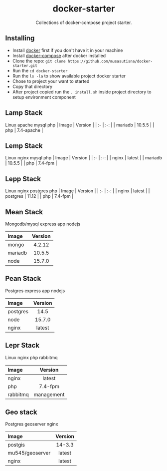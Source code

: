 <h1 align="center">docker-starter</h1>

<p align="center">
  Collections of docker-compose project starter.
</p>

## Installing
* Install  [docker](https://docs.docker.com/get-docker/)  first if you don't have it in your machine
* Install [docker-compose](https://docs.docker.com/compose/install) after docker installed
* Clone the repo: `git clone https://github.com/musasutisna/docker-starter.git`
* Run the `cd docker-starter`
* Run the `ls -la` to show available project docker starter
* Chose to project your want to started
* Copy that directory
* After project copied run the `. install.sh` inside project directory to setup environment component

## Lamp Stack
Linux apache mysql php
| Image | Version |
| :- | :-: |
| mariadb | 10.5.5 |
| php | 7.4-apache |

## Lemp Stack
Linux nginx mysql php
| Image | Version |
| :- | :-: |
| nginx | latest |
| mariadb | 10.5.5 |
| php | 7.4-fpm |

## Lepp Stack
Linux nginx postgres php
| Image | Version |
| :- | :-: |
| nginx | latest |
| postgres | 11.12 |
| php | 7.4-fpm |

## Mean Stack
Mongodb/mysql express app nodejs

| Image | Version |
| :- | :-: |
| mongo | 4.2.12 |
| mariadb | 10.5.5 |
| node | 15.7.0 |

## Pean Stack
Postgres express app nodejs

| Image | Version |
| :- | :-: |
| postgres | 14.5 |
| node | 15.7.0 |
| nginx | latest |

## Lepr Stack
Linux nginx php rabbitmq

| Image | Version |
| :- | :-: |
| nginx | latest |
| php | 7.4-fpm |
| rabbitmq | management |



## Geo stack
Postgres geoserver nginx

| Image | Version |
| :- | :-: |
| postgis | 14-3.3 |
| mu545/geoserver | latest |
| nginx | latest |
